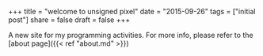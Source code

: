 +++
title = "welcome to unsigned pixel"
date = "2015-09-26"
tags = ["initial post"]
share = false
draft = false
+++

A new site for my programming activities. For more info, please refer to the [about page]({{< ref "about.md" >}})
<!--more-->